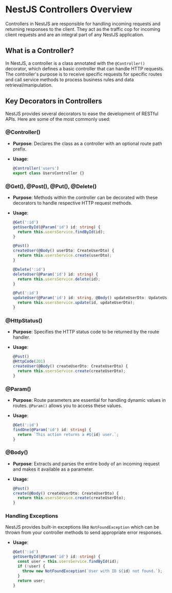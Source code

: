 # NestJS Controllers Overview

Controllers in NestJS are responsible for handling incoming requests and returning responses to the client. They act as the traffic cop for incoming client requests and are an integral part of any NestJS application.

## What is a Controller?

In NestJS, a controller is a class annotated with the `@Controller()` decorator, which defines a basic controller that can handle HTTP requests. The controller's purpose is to receive specific requests for specific routes and call service methods to process business rules and data retrieval/manipulation.

## Key Decorators in Controllers

NestJS provides several decorators to ease the development of RESTful APIs. Here are some of the most commonly used:

### @Controller()

- **Purpose**: Declares the class as a controller with an optional route path prefix.
- **Usage**:

  ```typescript
  @Controller('users')
  export class UsersController {}
  ```

### @Get(), @Post(), @Put(), @Delete()

- **Purpose**: Methods within the controller can be decorated with these decorators to handle respective HTTP request methods.
- **Usage**:

  ```typescript
  @Get(':id')
  getUserById(@Param('id') id: string) {
    return this.usersService.findById(id);
  }

  @Post()
  createUser(@Body() userDto: CreateUserDto) {
    return this.usersService.create(userDto);
  }

  @Delete(':id')
  deleteUser(@Param('id') id: string) {
    return this.usersService.delete(id);
  }

  @Put(':id')
  updateUser(@Param('id') id: string, @Body() updateUserDto: UpdateUserDto) {
    return this.usersService.update(id, updateUserDto);
  }
  ```

### @HttpStatus()

- **Purpose**: Specifies the HTTP status code to be returned by the route handler.
- **Usage**:

  ```typescript
  @Post()
  @HttpCode(201)
  createUser(@Body() createUserDto: CreateUserDto) {
    return this.usersService.create(createUserDto);
  }
  ```

### @Param()

- **Purpose**: Route parameters are essential for handling dynamic values in routes. `@Param()` allows you to access these values.
- **Usage**:

  ```typescript
  @Get(':id')
  findOne(@Param('id') id: string) {
    return `This action returns a #${id} user.`;
  }
  ```

### @Body()

- **Purpose**: Extracts and parses the entire body of an incoming request and makes it available as a parameter.
- **Usage**:

  ```typescript
  @Post()
  create(@Body() createUserDto: CreateUserDto) {
    return this.usersService.create(createUserDto);
  }
  ```

### Handling Exceptions

NestJS provides built-in exceptions like `NotFoundException` which can be thrown from your controller methods to send appropriate error responses.

- **Usage**:

  ```typescript
  @Get(':id')
  getUserById(@Param('id') id: string) {
    const user = this.usersService.findById(id);
    if (!user) {
      throw new NotFoundException(`User with ID ${id} not found.`);
    }
    return user;
  }
  ```
